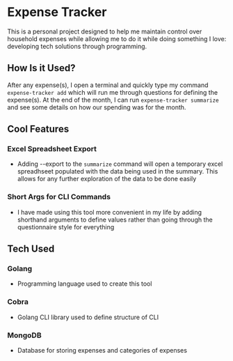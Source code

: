 # Expense Tracker

This is a personal project designed to help me maintain control over household expenses while allowing me to do it while doing something I love: developing tech solutions through programming.

## How Is it Used?
After any expense(s), I open a terminal and quickly type my command `expense-tracker add` which will run me through questions for defining the expense(s). At the end of the month, I can run `expense-tracker summarize` and see some details on how our spending was for the month.

## Cool Features
### Excel Spreadsheet Export
* Adding --export to the `summarize` command will open a temporary excel spreadhseet populated with the data being used in the summary. This allows for any further exploration of the data to be done easily
### Short Args for CLI Commands
* I have made using this tool more convenient in my life by adding shorthand arguments to define values rather than going through the questionnaire style for everything

## Tech Used
### Golang
* Programming language used to create this tool
### Cobra
* Golang CLI library used to define structure of CLI
### MongoDB
* Database for storing expenses and categories of expenses